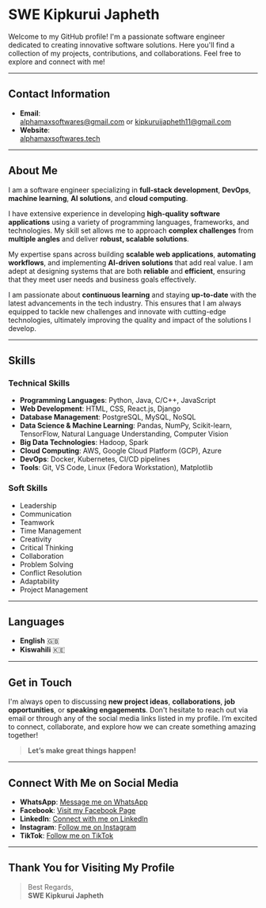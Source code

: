# SWE Kipkurui Japheth

Welcome to my GitHub profile! I'm a passionate software engineer dedicated to creating innovative software solutions. Here you'll find a collection of my projects, contributions, and collaborations. Feel free to explore and connect with me!

---

## Contact Information

- **Email**:  
  [alphamaxsoftwares@gmail.com](mailto:alphamaxsoftwares@gmail.com) or [kipkuruijapheth11@gmail.com](mailto:kipkuruijapheth11@gmail.com)  
- **Website**:  
  [alphamaxsoftwares.tech](https://alphamaxsoftwares.tech/)

---

## About Me

I am a software engineer specializing in **full-stack development**, **DevOps**, **machine learning**, **AI solutions**, and **cloud computing**.

I have extensive experience in developing **high-quality software applications** using a variety of programming languages, frameworks, and technologies. My skill set allows me to approach **complex challenges** from **multiple angles** and deliver **robust, scalable solutions**.

My expertise spans across building **scalable web applications**, **automating workflows**, and implementing **AI-driven solutions** that add real value. I am adept at designing systems that are both **reliable** and **efficient**, ensuring that they meet user needs and business goals effectively.

I am passionate about **continuous learning** and staying **up-to-date** with the latest advancements in the tech industry. This ensures that I am always equipped to tackle new challenges and innovate with cutting-edge technologies, ultimately improving the quality and impact of the solutions I develop.

---

## Skills

### Technical Skills
- **Programming Languages**: Python, Java, C/C++, JavaScript  
- **Web Development**: HTML, CSS, React.js, Django  
- **Database Management**: PostgreSQL, MySQL, NoSQL  
- **Data Science & Machine Learning**: Pandas, NumPy, Scikit-learn, TensorFlow, Natural Language Understanding, Computer Vision  
- **Big Data Technologies**: Hadoop, Spark  
- **Cloud Computing**: AWS, Google Cloud Platform (GCP), Azure  
- **DevOps**: Docker, Kubernetes, CI/CD pipelines  
- **Tools**: Git, VS Code, Linux (Fedora Workstation), Matplotlib  

### Soft Skills
- Leadership  
- Communication  
- Teamwork  
- Time Management  
- Creativity  
- Critical Thinking  
- Collaboration  
- Problem Solving  
- Conflict Resolution  
- Adaptability  
- Project Management  

---

## Languages

- **English** 🇬🇧  
- **Kiswahili** 🇰🇪  

---

## Get in Touch

I'm always open to discussing **new project ideas**, **collaborations**, **job opportunities**, or **speaking engagements**. Don't hesitate to reach out via email or through any of the social media links listed in my profile. I’m excited to connect, collaborate, and explore how we can create something amazing together!

> **Let’s make great things happen!**

---

## Connect With Me on Social Media

- **WhatsApp**: [Message me on WhatsApp](https://wa.me/message/NVO42HJZB34IM1)  
- **Facebook**: [Visit my Facebook Page](https://www.facebook.com/alphamaxsoftwares/)  
- **LinkedIn**: [Connect with me on LinkedIn](https://www.linkedin.com/in/alphamax-software-international/)  
- **Instagram**: [Follow me on Instagram](https://instagram.com/alphamaxsoftwares)  
- **TikTok**: [Follow me on TikTok](https://www.tiktok.com/@alphamaxsoftwares)  

---

## Thank You for Visiting My Profile

> Best Regards,    
> **SWE Kipkurui Japheth**
